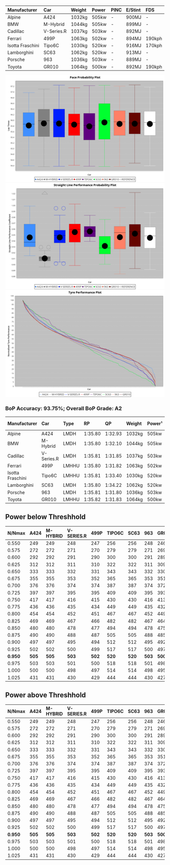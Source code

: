 | Manufacturer     | Car        | Weight | Power | PINC    | E/Stint | FDS     |
|:-|:-|:-|:-|:-|:-|:-|
| Alpine           | A424       | 1032kg | 505kw |    -    | 900MJ   |    -    |
| BMW              | M-Hybrid   | 1044kg | 505kw |    -    | 899MJ   |    -    |
| Cadillac         | V-Series.R | 1037kg | 503kw |    -    | 892MJ   |    -    |
| Ferrari          | 499P       | 1063kg | 502kw |    -    | 894MJ   | 190kph  |
| Isotta Fraschini | Tipo6C     | 1030kg | 520kw |    -    | 916MJ   | 170kph  |
| Lamborghini      | SC63       | 1062kg | 520kw |    -    | 913MJ   |    -    |
| Porsche          | 963        | 1036kg | 503kw |    -    | 889MJ   |    -    |
| Toyota           | GR010      | 1064kg | 500kw |    -    | 892MJ   | 190kph  |

![PACECHART](./IMG/AUTO.png)
![STRAIGHTLINEPERFORMANCECHART](./IMG/AUTO_sp.png)
![TYREPERFORMANCECHART](./IMG/AUTO_tw.png)

### BoP Accuracy: 93.75%; Overall BoP Grade: A2
| Manufacturer     | Car        | Type  | RP      | QP      | Weight | Power¹ | Threshhold | PINC    | Power² | E/Stint | AVG Vmax  | FDS     | RDLC | L/Stint | BOP-Grade | Model Accuracy | Model Points | Match%  |
|:-|:-|:-|:-|:-|:-|:-|:-|:-|:-|:-|:-|:-|:-|:-|:-|:-|:-|:-|
| Alpine           | A424       | LMDH  | 1:35.80 | 1:32.93 | 1032kg | 505kw  | 0.0kph     |    -    | 505kw  |  900MJ  | 293.04kph |    -    | 1.03 | 37      | +C1       | 100.00%        | 642          | 75.08%  |
| BMW              | M-Hybrid   | LMDH  | 1:35.80 | 1:32.10 | 1044kg | 505kw  | 0.0kph     |    -    | 505kw  |  899MJ  | 287.94kph |    -    | 1.02 | 37      | ~A1       | 100.00%        | 1714         | 98.07%  |
| Cadillac         | V-Series.R | LMDH  | 1:35.81 | 1:31.85 | 1037kg | 503kw  | 0.0kph     |    -    | 503kw  |  892MJ  | 292.13kph |    -    | 1.02 | 37      | ~A1       | 98.95%         | 2271         | 100.00% |
| Ferrari          | 499P       | LMHHU | 1:35.80 | 1:31.82 | 1063kg | 502kw  | 0.0kph     |    -    | 502kw  |  894MJ  | 292.53kph | 190kph  | 1.03 | 37      | ~A1       | 99.93%         | 2718         | 99.31%  |
| Isotta Fraschini | Tipo6C     | LMHHU | 1:35.81 | 1:33.40 | 1030kg | 520kw  | 0.0kph     |    -    | 520kw  |  916MJ  | 296.28kph | 170kph  | 1.07 | 37      | +C1       | 92.36%         | 133          | 77.57%  |
| Lamborghini      | SC63       | LMDH  | 1:35.80 | 1:34.22 | 1062kg | 520kw  | 0.0kph     |    -    | 520kw  |  913MJ  | 290.81kph |    -    | 1.03 | 37      | ~A1       | 96.54%         | 418          | 100.00% |
| Porsche          | 963        | LMDH  | 1:35.81 | 1:31.80 | 1036kg | 503kw  | 0.0kph     |    -    | 503kw  |  889MJ  | 292.69kph |    -    | 1.02 | 37      | ~A1       | 99.98%         | 6168         | 100.00% |
| Toyota           | GR010      | LMHHU | 1:35.82 | 1:31.83 | 1064kg | 500kw  | 0.0kph     |    -    | 500kw  |  892MJ  | 291.87kph | 190kph  | 1.02 | 37      | ~A1       | 98.53%         | 3557         | 100.00% |

## Power below Threshhold
| N/Nmax    | A424    | M-HYBRID | V-SERIES.R | 499P    | TIPO6C  | SC63    | 963     | GR010   |
|:-|:-|:-|:-|:-|:-|:-|:-|:-|
|  0.550    |  249    |  249     |  248       |  247    |  256    |  256    |  248    |  246    |
|  0.575    |  272    |  272     |  271       |  270    |  279    |  279    |  271    |  269    |
|  0.600    |  292    |  292     |  291       |  290    |  300    |  300    |  291    |  289    |
|  0.625    |  312    |  312     |  311       |  310    |  322    |  322    |  311    |  309    |
|  0.650    |  333    |  333     |  332       |  331    |  343    |  343    |  332    |  330    |
|  0.675    |  355    |  355     |  353       |  352    |  365    |  365    |  353    |  351    |
|  0.700    |  376    |  376     |  374       |  374    |  387    |  387    |  374    |  372    |
|  0.725    |  397    |  397     |  395       |  395    |  409    |  409    |  395    |  393    |
|  0.750    |  417    |  417     |  416       |  415    |  430    |  430    |  416    |  413    |
|  0.775    |  436    |  436     |  435       |  434    |  449    |  449    |  435    |  432    |
|  0.800    |  454    |  454     |  452       |  451    |  467    |  467    |  452    |  449    |
|  0.825    |  469    |  469     |  467       |  466    |  482    |  482    |  467    |  464    |
|  0.850    |  480    |  480     |  478       |  477    |  494    |  494    |  478    |  475    |
|  0.875    |  490    |  490     |  488       |  487    |  505    |  505    |  488    |  485    |
|  0.900    |  497    |  497     |  495       |  494    |  512    |  512    |  495    |  492    |
|  0.925    |  502    |  502     |  500       |  499    |  517    |  517    |  500    |  497    |
| **0.950** | **505** | **505**  | **503**    | **502** | **520** | **520** | **503** | **500** |
|  0.975    |  503    |  503     |  501       |  500    |  518    |  518    |  501    |  498    |
|  1.000    |  500    |  500     |  498       |  497    |  514    |  514    |  498    |  495    |
|  1.025    |  431    |  431     |  430       |  429    |  444    |  444    |  430    |  427    |

## Power above Threshhold
| N/Nmax    | A424    | M-HYBRID | V-SERIES.R | 499P    | TIPO6C  | SC63    | 963     | GR010   |
|:-|:-|:-|:-|:-|:-|:-|:-|:-|
|  0.550    |  249    |  249     |  248       |  247    |  256    |  256    |  248    |  246    |
|  0.575    |  272    |  272     |  271       |  270    |  279    |  279    |  271    |  269    |
|  0.600    |  292    |  292     |  291       |  290    |  300    |  300    |  291    |  289    |
|  0.625    |  312    |  312     |  311       |  310    |  322    |  322    |  311    |  309    |
|  0.650    |  333    |  333     |  332       |  331    |  343    |  343    |  332    |  330    |
|  0.675    |  355    |  355     |  353       |  352    |  365    |  365    |  353    |  351    |
|  0.700    |  376    |  376     |  374       |  374    |  387    |  387    |  374    |  372    |
|  0.725    |  397    |  397     |  395       |  395    |  409    |  409    |  395    |  393    |
|  0.750    |  417    |  417     |  416       |  415    |  430    |  430    |  416    |  413    |
|  0.775    |  436    |  436     |  435       |  434    |  449    |  449    |  435    |  432    |
|  0.800    |  454    |  454     |  452       |  451    |  467    |  467    |  452    |  449    |
|  0.825    |  469    |  469     |  467       |  466    |  482    |  482    |  467    |  464    |
|  0.850    |  480    |  480     |  478       |  477    |  494    |  494    |  478    |  475    |
|  0.875    |  490    |  490     |  488       |  487    |  505    |  505    |  488    |  485    |
|  0.900    |  497    |  497     |  495       |  494    |  512    |  512    |  495    |  492    |
|  0.925    |  502    |  502     |  500       |  499    |  517    |  517    |  500    |  497    |
| **0.950** | **505** | **505**  | **503**    | **502** | **520** | **520** | **503** | **500** |
|  0.975    |  503    |  503     |  501       |  500    |  518    |  518    |  501    |  498    |
|  1.000    |  500    |  500     |  498       |  497    |  514    |  514    |  498    |  495    |
|  1.025    |  431    |  431     |  430       |  429    |  444    |  444    |  430    |  427    |
